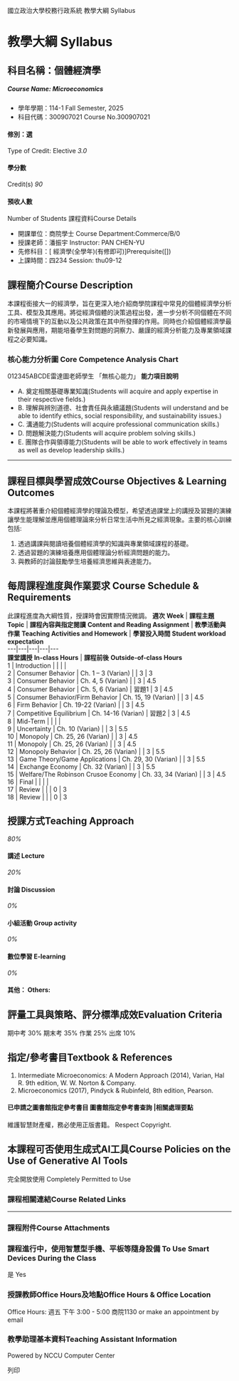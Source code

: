 國立政治大學校務行政系統 教學大綱 Syllabus
# 教學大綱 Syllabus
##  科目名稱：個體經濟學
#####  Course Name: Microeconomics
  * 學年學期：114-1 Fall Semester, 2025 
  * 科目代碼：300907021 Course No.300907021


#### 修別：選
Type of Credit: Elective 
_3.0_
#### 學分數
Credit(s)
_90_
#### 預收人數
Number of Students
課程資料Course Details
  * 開課單位：商院學士 Course Department:Commerce/B/0 
  * 授課老師：潘振宇 Instructor: PAN CHEN-YU 
  * 先修科目：[ 經濟學(全學年)(有修即可)]Prerequisite([])
  * 上課時間：四234 Session: thu09-12


##  課程簡介Course Description
本課程銜接大一的經濟學，旨在更深入地介紹商學院課程中常見的個體經濟學分析工具、模型及其應用。將從經濟個體的決策過程出發，進一步分析不同個體在不同的市場情境下的互動以及公共政策在其中所發揮的作用。同時也介紹個體經濟學最新發展與應用，期能培養學生對問題的洞察力、嚴謹的經濟分析能力及專業領域課程之必要知識。
###  核心能力分析圖 Core Competence Analysis Chart
012345ABCDE雷達圖老師學生
「無核心能力」 
**能力項目說明**
  * A. 奠定相關基礎專業知識(Students will acquire and apply expertise in their respective fields.)
  * B. 理解與辨別道德、社會責任與永續議題(Students will understand and be able to identify ethics, social responsibility, and sustainability issues.)
  * C. 溝通能力(Students will acquire professional communication skills.)
  * D. 問題解決能力(Students will acquire problem solving skills.)
  * E. 團隊合作與領導能力(Students will be able to work effectively in teams as well as develop leadership skills.)


* * *
##  課程目標與學習成效Course Objectives & Learning Outcomes 
本課程將著重介紹個體經濟學的理論及模型，希望透過課堂上的講授及習題的演練讓學生能理解並應用個體理論來分析日常生活中所見之經濟現象。主要的核心訓練包括:
  1. 透過講課與閱讀培養個體經濟學的知識與專業領域課程的基礎。
  2. 透過習題的演練培養應用個體理論分析經濟問題的能力。
  3. 與教師的討論鼓勵學生培養經濟思維與表達能力。


##  每周課程進度與作業要求 Course Schedule & Requirements
此課程進度為大綱性質，授課時會因實際情況微調。
**週次** **Week** |  **課程主題** **Topic** |  **課程內容與指定閱讀** **Content and Reading Assignment** |  **教學活動與作業** **Teaching Activities and Homework** |  **學習投入時間** **Student workload expectation**  
---|---|---|---|---  
**課堂講授** **In-class Hours** |  **課程前後** **Outside-of-class Hours**  
1 |  Introduction |  |  |  |   
2 |  Consumer Behavior |  Ch. 1 – 3 (Varian)  |  |  3 |  3  
3 |  Consumer Behavior |  Ch. 4, 5 (Varian) |  |  3 |  4.5  
4 | Consumer Behavior |  Ch. 5, 6 (Varian) |  習題1 |  3 |  4.5  
5 |  Consumer Behavior/Firm Behavior |  Ch. 15, 19 (Varian) |  |  3 |  4.5  
6 |  Firm Behavior |  Ch. 19-22 (Varian) |  |  3 |  4.5  
7 | Competitive Equilibrium |  Ch. 14-16 (Varian) |  習題2 |  3 |  4.5  
8 | Mid-Term |  |  |  |   
9 | Uncertainty |  Ch. 10 (Varian) |  |  3 |  5.5  
10 |  Monopoly |  Ch. 25, 26 (Varian) |  |  3 |  4.5  
11 |  Monopoly |  Ch. 25, 26 (Varian) |  |  3 |  4.5  
12 |  Monopoly Behavior |  Ch. 25, 26 (Varian) |  |  3 |  5.5  
13 |  Game Theory/Game Applications |  Ch. 29, 30 (Varian) |  |  3 |  5.5  
14 |  Exchange Economy |  Ch. 32 (Varian) |  |  3 |  5.5  
15 |  Welfare/The Robinson Crusoe Economy |  Ch. 33, 34 (Varian) |  |  3 |  4.5  
16 | Final |  |  |  |   
17 |  Review |  |  |  0 |  3  
18 | Review |  |  | 0 | 3  
##  授課方式Teaching Approach
_80%_
####  講述 Lecture
_20%_
####  討論 Discussion
_0%_
####  小組活動 Group activity
_0%_
####  數位學習 E-learning
_0%_
####  其他： Others:
##  評量工具與策略、評分標準成效Evaluation Criteria
期中考 30%
期末考 35%
作業 25%
出席 10%
##  指定/參考書目Textbook & References
1. Intermediate Microeconomics: A Modern Approach (2014), Varian, Hal R. 9th edition, W. W. Norton & Company.
2. Microeconomics (2017), Pindyck & Rubinfeld, 8th edition, Pearson.  

####  已申請之圖書館指定參考書目  圖書館指定參考書查詢 |相關處理要點
維護智慧財產權，務必使用正版書籍。 Respect Copyright.
##  本課程可否使用生成式AI工具Course Policies on the Use of Generative AI Tools
完全開放使用 Completely Permitted to Use
###  課程相關連結Course Related Links
* * *
###  課程附件Course Attachments
###  課程進行中，使用智慧型手機、平板等隨身設備 To Use Smart Devices During the Class
是  Yes
###  授課教師Office Hours及地點Office Hours & Office Location
Office Hours: 週五 下午 3:00 - 5:00 商院1130
or make an appointment by email 
###  教學助理基本資料Teaching Assistant Information
Powered by NCCU Computer Center
  
列印
